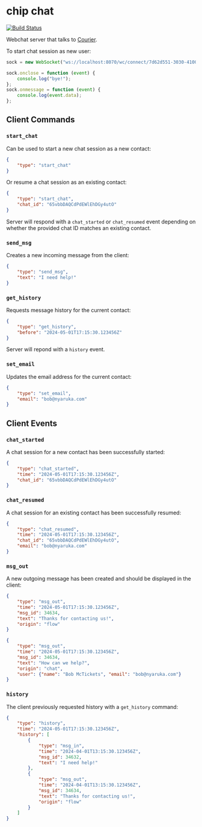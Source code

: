 # chip chat

[![Build Status](https://github.com/nyaruka/chip/workflows/CI/badge.svg)](https://github.com/nyaruka/chip/actions?query=workflow%3ACI) 

Webchat server that talks to [Courier](https://github.com/nyaruka/courier/).

To start chat session as new user:

```javascript
sock = new WebSocket("ws://localhost:8070/wc/connect/7d62d551-3030-4100-a260-2d7c4e9693e7/");

sock.onclose = function (event) {
    console.log("bye!");
};
sock.onmessage = function (event) {
    console.log(event.data);
};
```

## Client Commands

### `start_chat`

Can be used to start a new chat session as a new contact:

```json
{
    "type": "start_chat"
}
```

Or resume a chat session as an existing contact:

```json
{
    "type": "start_chat",
    "chat_id": "65vbbDAQCdPdEWlEhDGy4utO"
}
```

Server will respond with a `chat_started` or `chat_resumed` event depending on whether the provided chat ID matches an
existing contact.

### `send_msg`

Creates a new incoming message from the client:

```json
{
    "type": "send_msg",
    "text": "I need help!"
}
```

### `get_history`

Requests message history for the current contact:

```json
{
    "type": "get_history",
    "before": "2024-05-01T17:15:30.123456Z"
}
```

Server will repond with a `history` event.

### `set_email`

Updates the email address for the current contact:

```json
{
    "type": "set_email",
    "email": "bob@nyaruka.com"
}
```

## Client Events

### `chat_started`

A chat session for a new contact has been successfully started:

```json
{
    "type": "chat_started",
    "time": "2024-05-01T17:15:30.123456Z",
    "chat_id": "65vbbDAQCdPdEWlEhDGy4utO"
}
```

### `chat_resumed`

A chat session for an existing contact has been successfully resumed:

```json
{
    "type": "chat_resumed",
    "time": "2024-05-01T17:15:30.123456Z",
    "chat_id": "65vbbDAQCdPdEWlEhDGy4utO",
    "email": "bob@nyaruka.com"
}
```

### `msg_out`

A new outgoing message has been created and should be displayed in the client:

```json
{
    "type": "msg_out",
    "time": "2024-05-01T17:15:30.123456Z",
    "msg_id": 34634,
    "text": "Thanks for contacting us!",
    "origin": "flow"
}
```

```json
{
    "type": "msg_out",
    "time": "2024-05-01T17:15:30.123456Z",
    "msg_id": 34634,
    "text": "How can we help?",
    "origin": "chat",
    "user": {"name": "Bob McTickets", "email": "bob@nyaruka.com"}
}
```

### `history`

The client previously requested history with a `get_history` command:

```json
{
    "type": "history",
    "time": "2024-05-01T17:15:30.123456Z",
    "history": [
        {
            "type": "msg_in",
            "time": "2024-04-01T13:15:30.123456Z",
            "msg_id": 34632,
            "text": "I need help!"
        },
        {
            "type": "msg_out",
            "time": "2024-04-01T13:15:30.123456Z",
            "msg_id": 34634,
            "text": "Thanks for contacting us!",
            "origin": "flow"
        }
    ]
}
```
